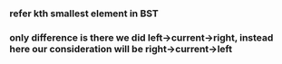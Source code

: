 ### refer kth smallest element in BST
### only difference is there we did left->current->right, instead here our consideration will be right->current->left
